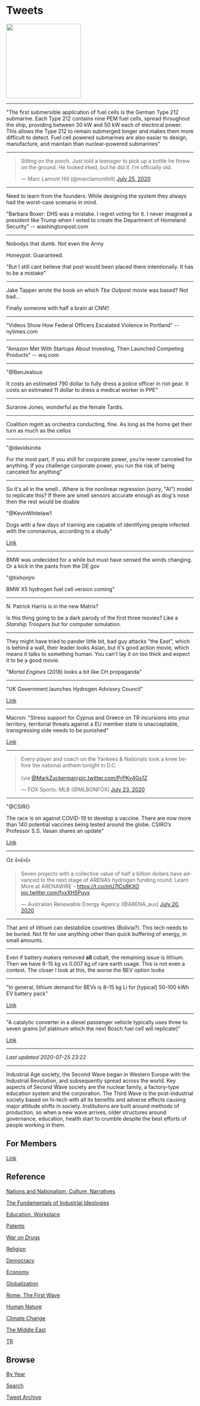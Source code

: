 # Tweets

<img width="200" src="https://pbs.twimg.com/media/Edyv4BWWAAAUHHC?format=jpg&name=small"/>

---

"The first submersible application of fuel cells is the German Type 212
submarine. Each Type 212 contains nine PEM fuel cells, spread
throughout the ship, providing between 30 kW and 50 kW each of
electrical power. This allows the Type 212 to remain submerged
longer and makes them more difficult to detect. Fuel cell powered
submarines are also easier to design, manufacture, and maintain than
nuclear-powered submarines"

---

<blockquote class="twitter-tweet"><p lang="en" dir="ltr">Sitting on the porch. Just told a teenager to pick up a bottle he threw on the ground. He looked irked, but he did it. I’m officially old.</p>&mdash; Marc Lamont Hill (@marclamonthill) <a href="https://twitter.com/marclamonthill/status/1287107366727671820?ref_src=twsrc%5Etfw">July 25, 2020</a></blockquote> <script async src="https://platform.twitter.com/widgets.js" charset="utf-8"></script>

---

Need to learn from the founders. While designing the system they
always had the worst-case scenario in mind.

"Barbara Boxer: DHS was a mistake. I regret voting for it.  I never
imagined a president like Trump when I voted to create the Department
of Homeland Security" --  washingtonpost.com

---

Nobodys that dumb. Not even the Army

Honeypot. Guaranteed.

"But I still cant believe that post would been placed there
intentionally. It has to be a mistake"

---

Jake Tapper wrote the book on which *Tbe Outpost* movie was based?
Not bad...

Finally someone with half a brain at CNN!!

---

"Videos Show How Federal Officers Escalated Violence in Portland" --
nytimes.com

---

"Amazon Met With Startups About Investing, Then Launched Competing
Products" -- wsj.com

---

"@BenJealous

It costs an estimated 790 dollar to fully dress a police officer in
riot gear. It costs an estimated 11 dollar to dress a medical worker
in PPE"

---

Suranne Jones, wonderful as the female Tardis.

---

Coalition mgmt as orchestra conducting, fine. As long as the horns get
their turn as much as the cellos

---

"@davidsirota

For the most part, if you shill for corporate power, you’re never canceled for anything. If you challenge corporate power, you run the risk of being canceled for anything"

---

So it's all in the smell.. Where is the nonlinear regression (sorry,
"AI") model to replicate this? If there are smell sensors accurate
enough as dog's nose then the rest would be doable

"@KevinWhitelaw1

Dogs with a few days of training are capable of identifying people
infected with the coronavirus, according to a study"

[Link](https://twitter.com/KevinWhitelaw1/status/1286665134593769472)

---

BMW was undecided for a while but must have sensed the winds
changing. Or a kick in the pants from the DE gov

"@tixhonjm

BMW X5 hydrogen fuel cell version coming"

---

N. Patrick Harris is in the new Matrix?

Is this thing going to be a dark parody of the first three movies?
Like a *Starship Troopers* but for computer simulation.

---

They might have tried to pander little bit, bad guy attacks "the
East", which is behind a wall, their leader looks Asian, but it's good
action movie, which means it talks to something human. You can't lay
it on too thick and expect it to be a good movie.

"*Mortal Engines* (2018) looks a bit like CH propaganda"

---

"UK Government launches Hydrogen Advisory Council"

[Link](https://www.energyvoice.com/oilandgas/253835/uk-government-launches-hydrogen-advisory-council/)

---

Macron: "Stress support for Cyprus and Greece on TR incursions into
your territory, territorial threats against a EU member state is
unacceptable, transgressing side needs to be punished"

[Link](https://youtu.be/kZu86r-QOjw?t=205)

---

<blockquote class="twitter-tweet"><p lang="en" dir="ltr">Every player and coach on the Yankees &amp; Nationals took a knee before the national anthem tonight in D.C.<br><br>(via <a href="https://twitter.com/MarkZuckerman?ref_src=twsrc%5Etfw">@MarkZuckerman</a>)<a href="https://t.co/PrPKv4Gs1Z">pic.twitter.com/PrPKv4Gs1Z</a></p>&mdash; FOX Sports: MLB (@MLBONFOX) <a href="https://twitter.com/MLBONFOX/status/1286439030888914945?ref_src=twsrc%5Etfw">July 23, 2020</a></blockquote> <script async src="https://platform.twitter.com/widgets.js" charset="utf-8"></script>

---

"@CSIRO

The race is on against COVID-19 to develop a vaccine. There are now
more than 140 potential vaccines being tested around the
globe. CSIRO’s Professor S.S. Vasan shares an update"

[Link](https://blog.csiro.au/vaccine-progress-report-the-projects-bidding-to-win-the-race-for-a-covid-19-vaccine/)

---

Oz 👍👍👍

<blockquote class="twitter-tweet"><p lang="en" dir="ltr">Seven projects with a collective value of half a billion dollars have advanced to the next stage of ARENA’s hydrogen funding round. Learn More at ARENAWIRE - <a href="https://t.co/mU7ICs8KXO">https://t.co/mU7ICs8KXO</a> <a href="https://t.co/fvxXH5Puyx">pic.twitter.com/fvxXH5Puyx</a></p>&mdash; Australian Renewable Energy Agency (@ARENA_aus) <a href="https://twitter.com/ARENA_aus/status/1285087247415431170?ref_src=twsrc%5Etfw">July 20, 2020</a></blockquote> <script async src="https://platform.twitter.com/widgets.js" charset="utf-8"></script>

---

That amt of lithium can destabilize countries (Bolivia?). This tech
needs to be buried. Not fit for use anything other than quick
buffering of energy, in small amounts.

---

Even if battery makers removed **all** cobalt, the remaining issue is
lithium. Then we have 8-15 kg vs 0.007 kg of rare earth usage. This is
not even a contest. The closer I look at this, the worse the BEV
option looks

---

"In general, lithium demand for BEVs is 8–15 kg Li for [typical]
50–100 kWh EV battery pack"

[Link](https://link.springer.com/article/10.1007/s41918-018-0022-z)

---

"A catalytic converter in a diesel passenger vehicle typically uses
three to seven grams [of platinum which the next Bosch fuel cell will replicate]"

[Link](https://www.reuters.com/article/us-platinum-week-bosch-fuelcells-exclusi/exclusive-bosch-goes-for-platinum-light-fuel-cells-idUSKCN1SJ0FG)

---

*Last updated 2020-07-25 23:22*

---

Industrial Age society, the Second Wave began in Western Europe with
the Industrial Revolution, and subsequently spread across the
world. Key aspects of Second Wave society are the nuclear family, a
factory-type education system and the corporation. The Third Wave is
the post-industrial society based on hi-tech with all its benefits and
adverse effects causing major attitude shifts in society. Institutions
are built around methods of production, so when a new wave arrives,
older structures around governance, education, health start to crumble
despite the best efforts of people working in them.

## For Members

[Link](https://thirdwave-members.herokuapp.com)

## Reference

[Nations and Nationalism, Culture, Narratives](/2013/02/nations-and-nationalism.md)

[The Fundamentals of Industrial Ideologies](/2011/04/fundamentals-of-industrial-ideologies.md)

[Education, Workplace](2017/09/education-workplace.md)

[Patents](/2018/09/patents.md)

[War on Drugs](/2019/11/war-on-drugs.md)

[Religion](/2015/04/god-religion.md)

[Democracy](/2016/11/democracy.md)

[Economy](/2018/05/economy.md)

[Globalization](/2018/09/globalization.md)

[Rome, The First Wave](/2017/12/rome.md)

[Human Nature](/2020/07/human-nature.md)

[Climate Change](/2018/12/climate.md)

[The Middle East](/2019/07/middleeast.md)

[TR](../tr)

## Browse

[By Year](years.md)

[Search](search.html)

[Tweet Archive](/tweets/README.md)
